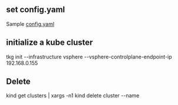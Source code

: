 ## set config.yaml

Sample [config.yaml](config.yaml)

## initialize a kube cluster
tkg init --infrastructure vsphere --vsphere-controlplane-endpoint-ip 192.168.0.155

## Delete
kind get clusters | xargs -n1 kind delete cluster --name
